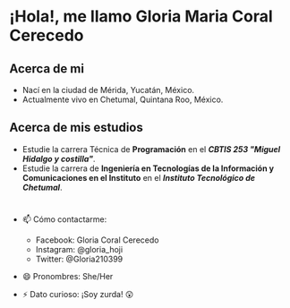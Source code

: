 # ¡Hola!, me llamo Gloria Maria Coral Cerecedo

## Acerca de mi

- Nací en la ciudad de Mérida, Yucatán, México.
- Actualmente vivo en Chetumal, Quintana Roo, México.

## Acerca de mis estudios

- Estudie la carrera Técnica de **Programación** en el ***CBTIS 253 "Miguel Hidalgo y costilla"***.
- Estudie la carrera de **Ingeniería en Tecnologías de la Información y Comunicaciones en el Instituto** en el ***Instituto Tecnológico de Chetumal***.

#

- 📫 Cómo contactarme: 
  - Facebook: Gloria Coral Cerecedo
  - Instagram: @gloria_hoji
  - Twitter: @Gloria210399
 
 - 😄 Pronombres: She/Her

- ⚡ Dato curioso: ¡Soy zurda! :astonished:

<!--
**GloriaCoralCerecedo/GloriaCoralCerecedo** is a ✨ _special_ ✨ repository because its `README.md` (this file) appears on your GitHub profile.

Here are some ideas to get you started:

- 🔭 I’m currently working on ...
- 🌱 I’m currently learning ...
- 👯 I’m looking to collaborate on ...
- 🤔 I’m looking for help with ...
- 💬 Ask me about ...
- 📫 How to reach me: ...
- 😄 Pronouns: ...
- ⚡ Fun fact: ...
-->
